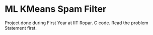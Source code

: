 # ML KMeans Spam Filter
Project done during First Year at IIT Ropar.
C code. Read the problem Statement first.
